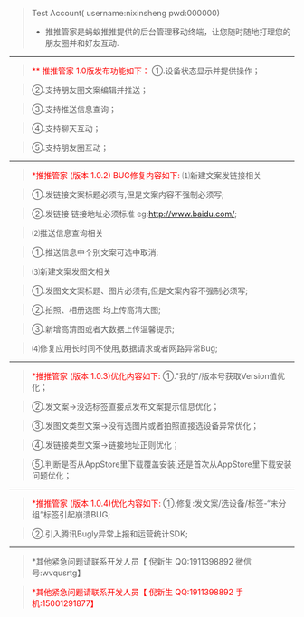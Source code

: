 
>Test Account( username:nixinsheng pwd:000000)
>* 推推管家是蚂蚁推推提供的后台管理移动终端，让您随时随地打理您的朋友圈并和好友互动.

--------------------------------------
><span style="color:red">** 推推管家 1.0版发布功能如下：</span>
>①.设备状态显示并提供操作；

>②.支持朋友圈文案编辑并推送；

>③.支持推送信息查询；

>④.支持聊天互动；

>⑤.支持朋友圈互动；

--------------------------------------
><span style="color:red">*推推管家 (版本 1.0.2) BUG修复内容如下:</span>
>⑴新建文案发链接相关

>①.发链接文案标题必须有,但是文案内容不强制必须写;

>②.发链接 链接地址必须标准 eg:http://www.baidu.com/;

>⑵推送信息查询相关

>①.推送信息中个别文案可选中取消;

>⑶新建文案发图文相关

>①.发图文文案标题、图片必须有,但是文案内容不强制必须写;

>②.拍照、相册选图 均上传高清大图;

>③.新增高清图或者大数据上传温馨提示;

>⑷修复应用长时间不使用,数据请求或者网路异常Bug;

--------------------------------------
><span style="color:red">*推推管家 (版本 1.0.3)优化内容如下:</span>
>①."我的"/版本号获取Version值优化；

>②.发文案->没选标签直接点发布文案提示信息优化；

>③.发图文类型文案->没有选图片或者拍照直接选设备异常优化；

>④.发链接类型文案->链接地址正则优化；

>⑤.判断是否从AppStore里下载覆盖安装,还是首次从AppStore里下载安装问题优化；

---

><span style="color:red">*推推管家 (版本 1.0.4)优化内容如下:</span>
>①.修复:发文案/选设备/标签-“未分组”标签引起崩溃BUG;

>②.引入腾讯Bugly异常上报和运营统计SDK;

---
>*其他紧急问题请联系开发人员【 倪新生 QQ:1911398892 微信号:wvqusrtg】

><span style="color:red">*其他紧急问题请联系开发人员【 倪新生 QQ:1911398892 手机:15001291877】</span>